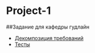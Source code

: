 # Project-1
##Задание для кафедры гудлайн 
  * [Декомпозиция требований](Project-1/ROADMAP.md)
  * [Тесты](Project-1/test.md)
